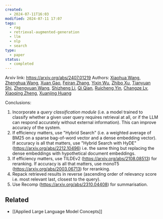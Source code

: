 ```yaml
---
created:
  - 2024-07-11T16:03
modified: 2024-07-11 17:07
tags:
  - rag
  - retrieval-augmented-generation
  - llm
  - nlp
  - search
type:
  - paper
status:
  - completed
---
```

Arxiv link: https://arxiv.org/abs/2407.01219
Authors: [Xiaohua Wang](https://arxiv.org/search/cs?searchtype=author&query=Wang,+X), [Zhenghua Wang](https://arxiv.org/search/cs?searchtype=author&query=Wang,+Z), [Xuan Gao](https://arxiv.org/search/cs?searchtype=author&query=Gao,+X), [Feiran Zhang](https://arxiv.org/search/cs?searchtype=author&query=Zhang,+F), [Yixin Wu](https://arxiv.org/search/cs?searchtype=author&query=Wu,+Y), [Zhibo Xu](https://arxiv.org/search/cs?searchtype=author&query=Xu,+Z), [Tianyuan Shi](https://arxiv.org/search/cs?searchtype=author&query=Shi,+T), [Zhengyuan Wang](https://arxiv.org/search/cs?searchtype=author&query=Wang,+Z), [Shizheng Li](https://arxiv.org/search/cs?searchtype=author&query=Li,+S), [Qi Qian](https://arxiv.org/search/cs?searchtype=author&query=Qian,+Q), [Ruicheng Yin](https://arxiv.org/search/cs?searchtype=author&query=Yin,+R), [Changze Lv](https://arxiv.org/search/cs?searchtype=author&query=Lv,+C), [Xiaoqing Zheng](https://arxiv.org/search/cs?searchtype=author&query=Zheng,+X), [Xuanjing Huang](https://arxiv.org/search/cs?searchtype=author&query=Huang,+X)

Conclusions:
1. Incorporate a _query classification module_ (i.e. a model trained to classify whether a given user query requires retrieval at all, or if the LLM can respond accurately without external information). This can improve accuracy of the system.
2. If efficiency matters, use "Hybrid Search" (i.e. a weighted average of BM25 on a sparse bag-of-word vector and a dense embedding vector). If accuracy is all that matters, use "Hybrid Search with HyDE" (https://arxiv.org/abs/2212.10496) i.e. the same thing but replacing the dense embeddings with hypothetical document embeddings.
3. If efficiency matters, use TILDEv2 (https://arxiv.org/abs/2108.08513) for reranking. If accuracy is all that matters, use monoT5 (https://arxiv.org/abs/2003.06713) for reranking.
4. Repack retrieved results in reverse (ascending order of relevancy score i.e. most relevant last, closest to the query).
5. Use Recomp (https://arxiv.org/abs/2310.04408) for summarisation. 

## Related
* [[Applied Large Language Model Concepts]]